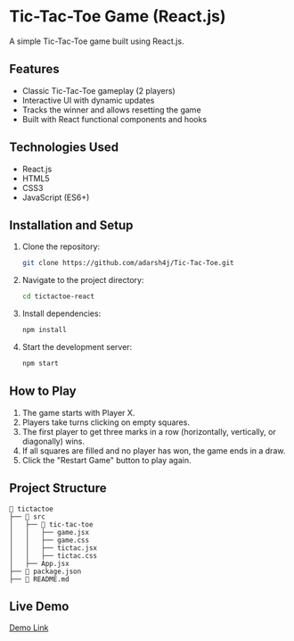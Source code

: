 # Tic-Tac-Toe Game (React.js)

A simple Tic-Tac-Toe game built using React.js.

## Features
- Classic Tic-Tac-Toe gameplay (2 players)
- Interactive UI with dynamic updates
- Tracks the winner and allows resetting the game
- Built with React functional components and hooks

## Technologies Used
- React.js
- HTML5
- CSS3
- JavaScript (ES6+)

## Installation and Setup
1. Clone the repository:
   ```sh
   git clone https://github.com/adarsh4j/Tic-Tac-Toe.git
   ```
2. Navigate to the project directory:
   ```sh
   cd tictactoe-react
   ```
3. Install dependencies:
   ```sh
   npm install
   ```
4. Start the development server:
   ```sh
   npm start
   ```

## How to Play
1. The game starts with Player X.
2. Players take turns clicking on empty squares.
3. The first player to get three marks in a row (horizontally, vertically, or diagonally) wins.
4. If all squares are filled and no player has won, the game ends in a draw.
5. Click the "Restart Game" button to play again.

## Project Structure
```
📂 tictactoe
├── 📂 src
│   ├── 📂 tic-tac-toe
│   │   ├── game.jsx
│   │   ├── game.css
│   │   ├── tictac.jsx
│   │   ├── tictac.css
│   ├── App.jsx
├── 📄 package.json
├── 📄 README.md
```

## Live Demo
[Demo Link](https://your-live-demo-link.com)

